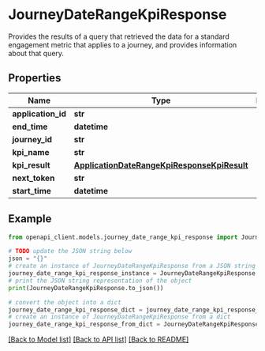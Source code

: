 # JourneyDateRangeKpiResponse

Provides the results of a query that retrieved the data for a standard engagement metric that applies to a journey, and provides information about that query.

## Properties

Name | Type | Description | Notes
------------ | ------------- | ------------- | -------------
**application_id** | **str** |  | 
**end_time** | **datetime** |  | 
**journey_id** | **str** |  | 
**kpi_name** | **str** |  | 
**kpi_result** | [**ApplicationDateRangeKpiResponseKpiResult**](ApplicationDateRangeKpiResponseKpiResult.md) |  | 
**next_token** | **str** |  | [optional] 
**start_time** | **datetime** |  | 

## Example

```python
from openapi_client.models.journey_date_range_kpi_response import JourneyDateRangeKpiResponse

# TODO update the JSON string below
json = "{}"
# create an instance of JourneyDateRangeKpiResponse from a JSON string
journey_date_range_kpi_response_instance = JourneyDateRangeKpiResponse.from_json(json)
# print the JSON string representation of the object
print(JourneyDateRangeKpiResponse.to_json())

# convert the object into a dict
journey_date_range_kpi_response_dict = journey_date_range_kpi_response_instance.to_dict()
# create an instance of JourneyDateRangeKpiResponse from a dict
journey_date_range_kpi_response_from_dict = JourneyDateRangeKpiResponse.from_dict(journey_date_range_kpi_response_dict)
```
[[Back to Model list]](../README.md#documentation-for-models) [[Back to API list]](../README.md#documentation-for-api-endpoints) [[Back to README]](../README.md)



